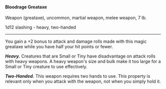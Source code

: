 #### Bloodrage Greataxe

Weapon (greataxe), uncommon, martial weapon, melee weapon, 7 lb.

1d12 slashing  - heavy, two-handed

---

You gain a +2 bonus to attack and damage rolls made with this magic greataxe while you have half your hit points or fewer.

***Heavy.*** Creatures that are Small or Tiny have disadvantage on attack rolls with heavy weapons. A heavy weapon's size and bulk make it too large for a Small or Tiny creature to use effectively.

***Two-Handed.*** This weapon requires two hands to use. This property is relevant only when you attack with the weapon, not when you simply hold it.